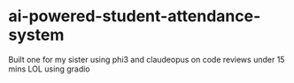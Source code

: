 # ai-powered-student-attendance-system
Built one for my sister using phi3 and claudeopus on code reviews under 15 mins LOL using gradio
